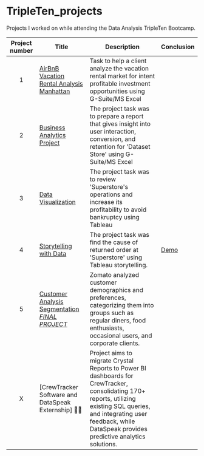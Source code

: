 # TripleTen_projects
Projects I worked on while attending the Data Analysis TripleTen Bootcamp.

| Project number | Title | Description | Conclusion | 
| :-----------: | ----------- | ----------- | ----------- |
| 1 | [AirBnB Vacation Rental Analysis Manhattan](https://docs.google.com/spreadsheets/d/1vZ459nm71YDjYJJ18hkDLGQZ1QpULHnZ4uHlkKYABck/edit?usp=sharing) | Task to help a client analyze the vacation rental market for intent profitable investment opportunities using G-Suite/MS Excel  |
| 2 | [Business Analytics Project](https://docs.google.com/spreadsheets/d/10PqOonkWAtGhEy_ziaRHj7QoUS7eeK3G_PTsVhaDjxg/edit?usp=sharing) | The project task was to prepare a report that gives insight into user interaction, conversion, and retention for 'Dataset Store' using G-Suite/MS Excel |
| 3 | [Data Visualization](https://public.tableau.com/views/LRIIISprint4WIP/ProfitsLosses?:language=en-US&:display_count=n&:origin=viz_share_link) | The project task was to review 'Superstore's operations and increase its profitability to avoid bankruptcy using Tableau |
| 4 | [Storytelling with Data](https://public.tableau.com/views/Book1WIP1_3/Dashboard1?:language=en-US&:sid=&:display_count=n&:origin=viz_share_link) | The project task was find the cause of returned order at 'Superstore' using Tableau storytelling. | [Demo](https://drive.google.com/file/d/1bu5O238oGbpkeBAUuo-MS3b_BgM9gSUC/view) | 
| 5 | [Customer Analysis Segmentation *FINAL PROJECT*](https://public.tableau.com/app/profile/lee.redfearn/viz/TTFinalProject1_2WIP/CustomerAnalysis)| Zomato analyzed customer demographics and preferences, categorizing them into groups such as regular diners, food enthusiasts, occasional users, and corporate clients.|
| X | [CrewTracker Software and DataSpeak Externship] 🚧🚧| Project aims to migrate Crystal Reports to Power BI dashboards for CrewTracker, consolidating 170+ reports, utilizing existing SQL queries, and integrating user feedback, while DataSpeak provides predictive analytics solutions.|
